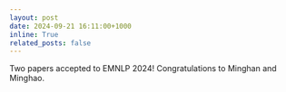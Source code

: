 ```yaml
---
layout: post
date: 2024-09-21 16:11:00+1000
inline: True
related_posts: false
---
```

Two papers accepted to EMNLP 2024! Congratulations to Minghan and Minghao.
